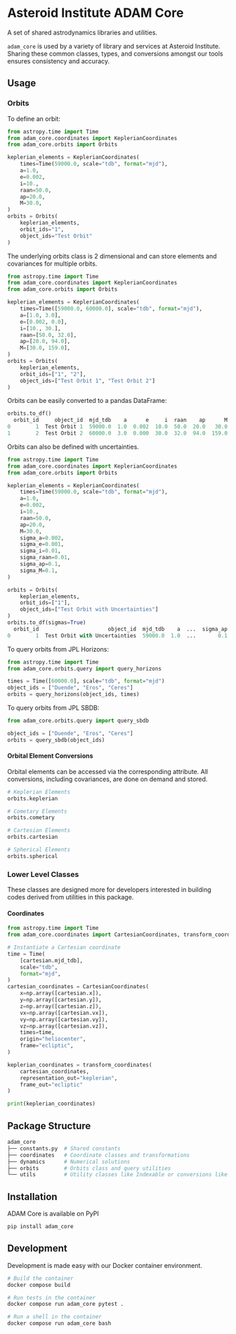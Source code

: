 # Asteroid Institute ADAM Core

A set of shared astrodynamics libraries and utilities.

`adam_core` is used by a variety of library and services at Asteroid Institute. Sharing these common classes, types, and conversions amongst our tools ensures consistency and accuracy.

## Usage

### Orbits

To define an orbit:
```python
from astropy.time import Time
from adam_core.coordinates import KeplerianCoordinates
from adam_core.orbits import Orbits

keplerian_elements = KeplerianCoordinates(
    times=Time(59000.0, scale="tdb", format="mjd"),
    a=1.0,
    e=0.002,
    i=10.,
    raan=50.0,
    ap=20.0,
    M=30.0,
)
orbits = Orbits(
    keplerian_elements,
    orbit_ids="1",
    object_ids="Test Orbit"
)
```
The underlying orbits class is 2 dimensional and can store elements and covariances for multiple orbits.

```python
from astropy.time import Time
from adam_core.coordinates import KeplerianCoordinates
from adam_core.orbits import Orbits

keplerian_elements = KeplerianCoordinates(
    times=Time([59000.0, 60000.0], scale="tdb", format="mjd"),
    a=[1.0, 3.0],
    e=[0.002, 0.0],
    i=[10., 30.],
    raan=[50.0, 32.0],
    ap=[20.0, 94.0],
    M=[30.0, 159.0],
)
orbits = Orbits(
    keplerian_elements,
    orbit_ids=["1", "2"],
    object_ids=["Test Orbit 1", "Test Orbit 2"]
)
```

Orbits can be easily converted to a pandas DataFrame:
```python
orbits.to_df()
  orbit_id     object_id  mjd_tdb    a      e     i  raan    ap      M       origin     frame
0        1  Test Orbit 1  59000.0  1.0  0.002  10.0  50.0  20.0   30.0  heliocenter  ecliptic
1        2  Test Orbit 2  60000.0  3.0  0.000  30.0  32.0  94.0  159.0  heliocenter  ecliptic
```

Orbits can also be defined with uncertainties.
```python
from astropy.time import Time
from adam_core.coordinates import KeplerianCoordinates
from adam_core.orbits import Orbits

keplerian_elements = KeplerianCoordinates(
    times=Time(59000.0, scale="tdb", format="mjd"),
    a=1.0,
    e=0.002,
    i=10.,
    raan=50.0,
    ap=20.0,
    M=30.0,
    sigma_a=0.002,
    sigma_e=0.001,
    sigma_i=0.01,
    sigma_raan=0.01,
    sigma_ap=0.1,
    sigma_M=0.1,
)

orbits = Orbits(
    keplerian_elements,
    orbit_ids=["1"],
    object_ids=["Test Orbit with Uncertainties"]
)
orbits.to_df(sigmas=True)
  orbit_id                      object_id  mjd_tdb    a  ...  sigma_ap  sigma_M       origin     frame
0        1  Test Orbit with Uncertainties  59000.0  1.0  ...       0.1      0.1  heliocenter  ecliptic
```

To query orbits from JPL Horizons:
```python
from astropy.time import Time
from adam_core.orbits.query import query_horizons

times = Time([60000.0], scale="tdb", format="mjd")
object_ids = ["Duende", "Eros", "Ceres"]
orbits = query_horizons(object_ids, times)
```

To query orbits from JPL SBDB:
```python
from adam_core.orbits.query import query_sbdb

object_ids = ["Duende", "Eros", "Ceres"]
orbits = query_sbdb(object_ids)
```

#### Orbital Element Conversions
Orbital elements can be accessed via the corresponding attribute. All conversions, including covariances, are done on demand and stored.

```python
# Keplerian Elements
orbits.keplerian

# Cometary Elements
orbits.cometary

# Cartesian Elements
orbits.cartesian

# Spherical Elements
orbits.spherical
```

### Lower Level Classes
These classes are designed more for developers interested in building codes derived from utilities
in this package.

#### Coordinates

```python
from astropy.time import Time
from adam_core.coordinates import CartesianCoordinates, transform_coordinates

# Instantiate a Cartesian coordinate
time = Time(
    [cartesian.mjd_tdb],
    scale="tdb",
    format="mjd",
)
cartesian_coordinates = CartesianCoordinates(
    x=np.array([cartesian.x]),
    y=np.array([cartesian.y]),
    z=np.array([cartesian.z]),
    vx=np.array([cartesian.vx]),
    vy=np.array([cartesian.vy]),
    vz=np.array([cartesian.vz]),
    times=time,
    origin="heliocenter",
    frame="ecliptic",
)

keplerian_coordinates = transform_coordinates(
    cartesian_coordinates,
    representation_out="keplerian",
    frame_out="ecliptic"
)

print(keplerian_coordinates)
```


## Package Structure

```bash
adam_core
├── constants.py  # Shared constants
├── coordinates   # Coordinate classes and transformations
├── dynamics      # Numerical solutions
├── orbits        # Orbits class and query utilities
└── utils         # Utility classes like Indexable or conversions like times_from_df
```

## Installation

ADAM Core is available on PyPI

```bash
pip install adam_core
```

## Development

Development is made easy with our Docker container environment.

```bash
# Build the container
docker compose build

# Run tests in the container
docker compose run adam_core pytest .

# Run a shell in the container
docker compose run adam_core bash
```
